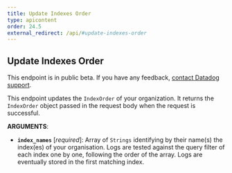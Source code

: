 ```yaml
---
title: Update Indexes Order
type: apicontent
order: 24.5
external_redirect: /api/#update-indexes-order
---
```


## Update Indexes Order

<div class="alert alert-warning">
This endpoint is in public beta. If you have any feedback, <a href="/help">contact Datadog support</a>.
</div>

This endpoint updates the `IndexOrder` of your organization. It returns the `IndexOrder` object passed in the request body when the request is successful.

**ARGUMENTS**:

* **`index_names`**  [*required*]: Array of `Strings` identifying by their name(s) the index(es) of your organisation. Logs are tested against the query filter of each index one by one, following the order of the array. Logs are eventually stored in the first matching index.
